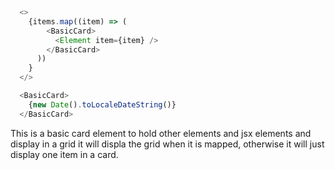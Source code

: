 ```js
  <>
    {items.map((item) => (
        <BasicCard>
          <Element item={item} />
        </BasicCard>
      ))
    }
  </>

  <BasicCard>
    {new Date().toLocaleDateString()}
  </BasicCard>
```
This is a basic card element to hold other elements and jsx elements and display in a grid it will displa the grid when it is mapped, otherwise it will just display one item in a card.
